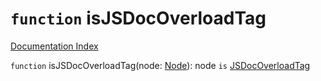 # `function` isJSDocOverloadTag

[Documentation Index](../README.md)

`function` isJSDocOverloadTag(node: [Node](../private.interface.Node/README.md)): node `is` [JSDocOverloadTag](../private.interface.JSDocOverloadTag/README.md)